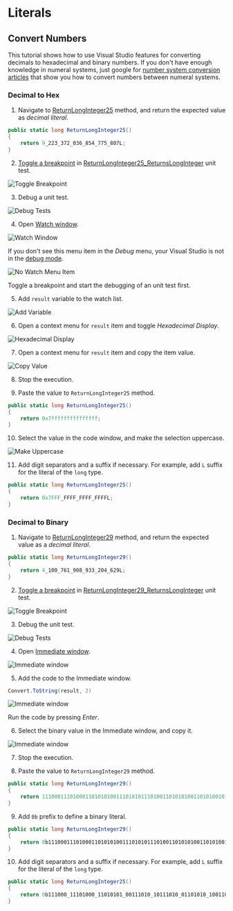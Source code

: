 # Literals

## Convert Numbers

This tutorial shows how to use Visual Studio features for converting decimals to hexadecimal and binary numbers. If you don't have enough knowledge in numeral systems, just google for [number system conversion articles](https://www.google.com/search?q=number+system+conversion) that show you how to convert numbers between numeral systems.


### Decimal to Hex

1. Navigate to [ReturnLongInteger25](Integers/LongIntegers.cs#L29) method, and return the expected value as _decimal literal_.

```cs
public static long ReturnLongInteger25()
{
    return 9_223_372_036_854_775_807L;
}
```

2. [Toggle a breakpoint](https://learn.microsoft.com/en-us/visualstudio/debugger/using-breakpoints) in [ReturnLongInteger25_ReturnsLongInteger](Integers.Tests/LongIntegersTests.cs#L49) unit test.

![Toggle Breakpoint](images/convert-to-hex-1.png)

3. Debug a unit test.

![Debug Tests](images/convert-to-hex-2.png)

4. Open [Watch window](https://learn.microsoft.com/en-us/visualstudio/debugger/watch-and-quickwatch-windows).

![Watch Window](images/convert-to-hex-3.png)

If you don't see this menu item in the _Debug_ menu, your Visual Studio is not in the [debug mode](https://learn.microsoft.com/en-us/visualstudio/debugger).

![No Watch Menu Item](images/convert-to-hex-3-no-watch-menu.png)

Toggle a breakpoint and start the debugging of an unit test first.

5. Add `result` variable to the watch list.

![Add Variable](images/convert-to-hex-4.png)

6. Open a context menu for `result` item and toggle _Hexadecimal Display_.

![Hexadecimal Display](images/convert-to-hex-5.png)

7. Open a context menu for `result` item and copy the item value.

![Copy Value](images/convert-to-hex-6.png)

8. Stop the execution.

9. Paste the value to `ReturnLongInteger25` method.

```cs
public static long ReturnLongInteger25()
{
    return 0x7fffffffffffffff;
}
```

10. Select the value in the code window, and make the selection uppercase.

![Make Uppercase](images/convert-to-hex-7.png)

11. Add digit separators and a suffix if necessary. For example, add `L` suffix for the literal of the `long` type.

```cs
public static long ReturnLongInteger25()
{
    return 0x7FFF_FFFF_FFFF_FFFFL;
}
```


### Decimal to Binary

1. Navigate to [ReturnLongInteger29](Integers/LongIntegers.cs#L53) method, and return the expected value as a _decimal literal_.

```cs
public static long ReturnLongInteger29()
{
    return 4_100_761_908_933_204_629L;
}
```

2. [Toggle a breakpoint](https://learn.microsoft.com/en-us/visualstudio/debugger/using-breakpoints) in [ReturnLongInteger29_ReturnsLongInteger](Integers.Tests/LongIntegersTests.cs#L89) unit test.

![Toggle Breakpoint](images/convert-to-binary-1.png)

3. Debug the unit test.

![Debug Tests](images/convert-to-binary-2.png)

4. Open [Immediate window](https://learn.microsoft.com/en-us/visualstudio/ide/reference/immediate-window).

![Immediate window](images/convert-to-binary-3.png)

5. Add the code to the Immediate window.

```cs
Convert.ToString(result, 2)
```

![Immediate window](images/convert-to-binary-4.png)

Run the code by pressing _Enter_.

6. Select the binary value in the Immediate window, and copy it.

![Immediate window](images/convert-to-binary-5.png)

7. Stop the execution.

8. Paste the value to `ReturnLongInteger29` method.

```cs
public static long ReturnLongInteger29()
{
    return 11100011101000110101010011101010111010011010101001101010010101;
}
```

9. Add `0b` prefix to define a binary literal.

```cs
public static long ReturnLongInteger29()
{
    return 0b11100011101000110101010011101010111010011010101001101010010101;
}
```

10. Add digit separators and a suffix if necessary. For example, add `L` suffix for the literal of the `long` type.

```cs
public static long ReturnLongInteger25()
{
    return 0b111000_11101000_11010101_00111010_10111010_01101010_10011010_10010101L;
}
```
